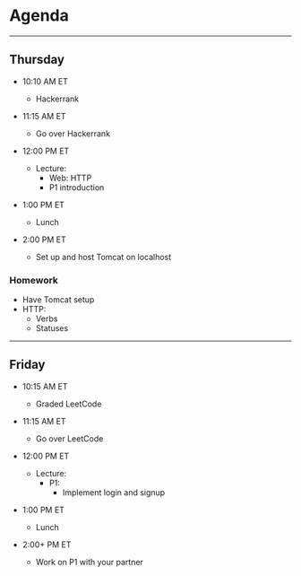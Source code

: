 # Agenda

---

## Thursday

- 10:10 AM ET
  - Hackerrank


- 11:15 AM ET
  - Go over Hackerrank


- 12:00 PM ET
  - Lecture:
    - Web: HTTP
    - P1 introduction


- 1:00 PM ET
  - Lunch


- 2:00 PM ET
  - Set up and host Tomcat on localhost

### Homework
- Have Tomcat setup
- HTTP:
  - Verbs
  - Statuses

---

## Friday

- 10:15 AM ET
  - Graded LeetCode


- 11:15 AM ET
  - Go over LeetCode


- 12:00 PM ET
  - Lecture:
    - P1:
      - Implement login and signup


- 1:00 PM ET
  - Lunch


- 2:00+ PM ET
  - Work on P1 with your partner

